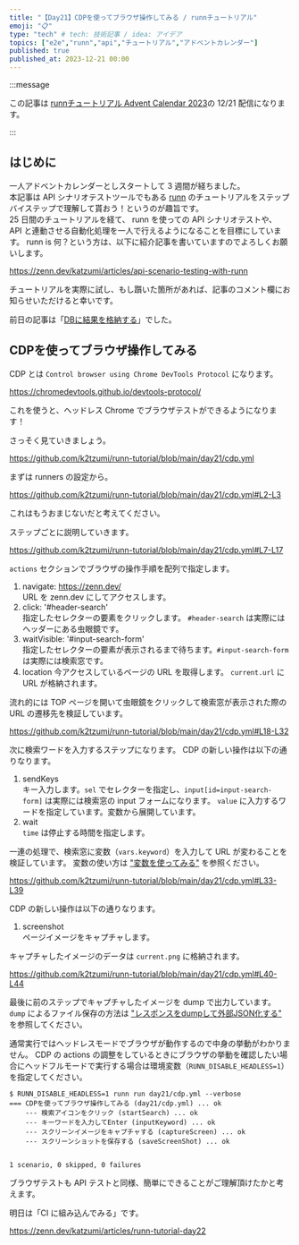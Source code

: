 ```yaml
---
title: "【Day21】CDPを使ってブラウザ操作してみる / runnチュートリアル"
emoji: "📋"
type: "tech" # tech: 技術記事 / idea: アイデア
topics: ["e2e","runn","api","チュートリアル","アドベントカレンダー"]
published: true
published_at: 2023-12-21 00:00
---
```


:::message

この記事は [runnチュートリアル Advent Calendar 2023](https://qiita.com/advent-calendar/2023/runn-tutorial)の 12/21 配信になります。

:::

## はじめに

一人アドベントカレンダーとしスタートして 3 週間が経ちました。  
本記事は API シナリオテストツールでもある [runn](https://github.com/k1LoW/runn) のチュートリアルをステップバイステップで理解して貰おう！というのが趣旨です。  
25 日間のチュートリアルを経て、 runn を使っての API シナリオテストや、 API と連動させる自動化処理を一人で行えるようになることを目標にしています。 
runn is 何？という方は、以下に紹介記事を書いていますのでよろしくお願いします。

https://zenn.dev/katzumi/articles/api-scenario-testing-with-runn

チュートリアルを実際に試し、もし躓いた箇所があれば、記事のコメント欄にお知らせいただけると幸いです。

前日の記事は「[DBに結果を格納する](https://zenn.dev/katzumi/articles/runn-tutorial-day20)」でした。

## CDPを使ってブラウザ操作してみる

CDP とは `Control browser using Chrome DevTools Protocol` になります。

https://chromedevtools.github.io/devtools-protocol/

これを使うと、ヘッドレス Chrome でブラウザテストができるようになります！

さっそく見ていきましょう。

https://github.com/k2tzumi/runn-tutorial/blob/main/day21/cdp.yml


まずは runners の設定から。

https://github.com/k2tzumi/runn-tutorial/blob/main/day21/cdp.yml#L2-L3

これはもうおまじないだと考えてください。

ステップごとに説明していきます。

https://github.com/k2tzumi/runn-tutorial/blob/main/day21/cdp.yml#L7-L17

`actions` セクションでブラウザの操作手順を配列で指定します。

1. navigate: https://zenn.dev/  
URL を zenn.dev にしてアクセスします。
1. click: '#header-search'  
指定したセレクターの要素をクリックします。 `#header-search` は実際にはヘッダーにある虫眼鏡です。
1. waitVisible: '#input-search-form'  
指定したセレクターの要素が表示されるまで待ちます。`#input-search-form` は実際には検索窓です。
1. location
今アクセスしているページの URL を取得します。
`current.url` に URL が格納されます。

流れ的には TOP ページを開いて虫眼鏡をクリックして検索窓が表示された際の URL の遷移先を検証しています。

https://github.com/k2tzumi/runn-tutorial/blob/main/day21/cdp.yml#L18-L32

次に検索ワードを入力するステップになります。
CDP の新しい操作は以下の通りなります。

1. sendKeys  
キー入力します。`sel` でセレクターを指定し、`input[id=input-search-form]` は実際には検索窓の input フォームになります。
`value` に入力するワードを指定しています。変数から展開しています。
1. wait  
`time` は停止する時間を指定します。

一連の処理で、検索窓に変数（`vars.keyword`）を入力して URL が変わることを検証しています。
変数の使い方は ["変数を使ってみる"](https://zenn.dev/katzumi/articles/runn-tutorial-day05) を参照ください。

https://github.com/k2tzumi/runn-tutorial/blob/main/day21/cdp.yml#L33-L39

CDP の新しい操作は以下の通りなります。

1. screenshot  
ページイメージをキャプチャします。

キャプチャしたイメージのデータは `current.png` に格納されます。

https://github.com/k2tzumi/runn-tutorial/blob/main/day21/cdp.yml#L40-L44

最後に前のステップでキャプチャしたイメージを dump で出力しています。
`dump` によるファイル保存の方法は ["レスポンスをdumpして外部JSON化する"](https://zenn.dev/katzumi/articles/runn-tutorial-day17) を参照してください。

通常実行ではヘッドレスモードでブラウザが動作するので中身の挙動がわかりません。
CDP の actions の調整をしているときにブラウザの挙動を確認したい場合にヘッドフルモードで実行する場合は環境変数（`RUNN_DISABLE_HEADLESS=1`）を指定してください。

```console
$ RUNN_DISABLE_HEADLESS=1 runn run day21/cdp.yml --verbose
=== CDPを使ってブラウザ操作してみる (day21/cdp.yml) ... ok
    --- 検索アイコンをクリック (startSearch) ... ok
    --- キーワードを入力してEnter (inputKeyword) ... ok
    --- スクリーンイメージをキャプチャする (captureScreen) ... ok
    --- スクリーンショットを保存する (saveScreenShot) ... ok


1 scenario, 0 skipped, 0 failures
```

ブラウザテストも API テストと同様、簡単にできることがご理解頂けたかと考えます。 


明日は「CI に組み込んでみる」です。

https://zenn.dev/katzumi/articles/runn-tutorial-day22